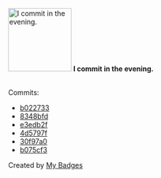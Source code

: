 <img src="https://my-badges.github.io/my-badges/evening-commits.png" alt="I commit in the evening." title="I commit in the evening." width="128">
<strong>I commit in the evening.</strong>
<br><br>

Commits:

- <a href="https://github.com/Automattic/wordpress-activitypub/commit/b022733b5dd4cd45dcd584e8173fac948358fb68">b022733</a>
- <a href="https://github.com/Automattic/wordpress-activitypub/commit/8348bfd763806688e1a2ca9ae0dab2e43d470b7b">8348bfd</a>
- <a href="https://github.com/Automattic/wordpress-activitypub/commit/e3edb2f61902d1322cb848b116f159c119ecf432">e3edb2f</a>
- <a href="https://github.com/Automattic/wordpress-activitypub/commit/4d5797fbc75b7e67195a9b2cb38734e076149b6e">4d5797f</a>
- <a href="https://github.com/pfefferle/wordpress-webmention/commit/30f97a0f272c104ddb5707132d7843c6bcae25d1">30f97a0</a>
- <a href="https://github.com/pfefferle/wordpress-webmention/commit/b075cf32f41e5f2c907703191581a9e1ae41b421">b075cf3</a>


Created by <a href="https://github.com/my-badges/my-badges">My Badges</a>